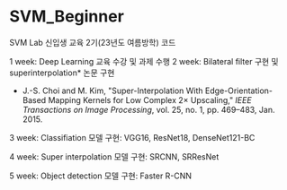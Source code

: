 # SVM_Beginner
SVM Lab 신입생 교육 2기(23년도 여름방학) 코드

1 week: Deep Learning 교육 수강 및 과제 수행
2 week: Bilateral filter 구현 및 superinterpolation* 논문 구현

* J.-S. Choi and M. Kim, "Super-Interpolation With Edge-Orientation-Based Mapping Kernels for Low Complex $2\times$ Upscaling," *IEEE Transactions on Image Processing*, vol. 25, no. 1, pp. 469–483, Jan. 2015.

3 week: Classifiation 모델 구현: VGG16, ResNet18, DenseNet121-BC

4 week: Super interpolation 모델 구현: SRCNN, SRResNet

5 week: Object detection 모델 구현: Faster R-CNN
